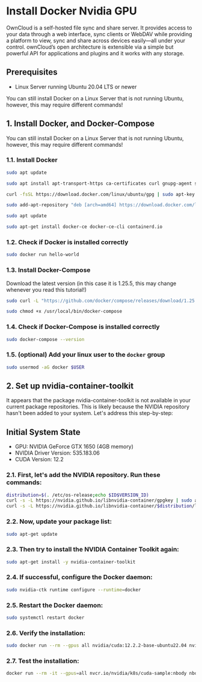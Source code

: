 
# Install Docker Nvidia GPU 

OwnCloud is a self-hosted file sync and share server. It provides access to your data through a web interface, sync clients or WebDAV while providing a platform to view, sync and share across devices easily—all under your control. ownCloud’s open architecture is extensible via a simple but powerful API for applications and plugins and it works with any storage.


## Prerequisites

- Linux Server running Ubuntu 20.04 LTS or newer

You can still install Docker on a Linux Server that is not running Ubuntu, however, this may require different commands!

## 1. Install Docker, and Docker-Compose
 
You can still install Docker on a Linux Server that is not running Ubuntu, however, this may require different commands!

### 1.1. Install Docker
```bash
sudo apt update

sudo apt install apt-transport-https ca-certificates curl gnupg-agent software-properties-common

curl -fsSL https://download.docker.com/linux/ubuntu/gpg | sudo apt-key add -

sudo add-apt-repository "deb [arch=amd64] https://download.docker.com/linux/ubuntu $(lsb_release -cs) stable"

sudo apt update

sudo apt-get install docker-ce docker-ce-cli containerd.io
```

### 1.2. Check if Docker is installed correctly
```bash
sudo docker run hello-world
```

### 1.3. Install Docker-Compose

Download the latest version (in this case it is 1.25.5, this may change whenever you read this tutorial!)

```bash
sudo curl -L "https://github.com/docker/compose/releases/download/1.25.5/docker-compose-$(uname -s)-$(uname -m)" -o /usr/local/bin/docker-compose

sudo chmod +x /usr/local/bin/docker-compose
```

### 1.4. Check if Docker-Compose is installed correctly
```bash
sudo docker-compose --version
```

### 1.5. (optional) Add your linux user to the `docker` group
```bash
sudo usermod -aG docker $USER
```

## 2. Set up nvidia-container-toolkit

It appears that the package nvidia-container-toolkit is not available in your current package repositories. This is likely because the NVIDIA repository hasn't been added to your system. Let's address this step-by-step:

## Initial System State

- GPU: NVIDIA GeForce GTX 1650 (4GB memory)
- NVIDIA Driver Version: 535.183.06
- CUDA Version: 12.2

### 2.1. First, let's add the NVIDIA repository. Run these commands:

```bash
distribution=$(. /etc/os-release;echo $ID$VERSION_ID)
curl -s -L https://nvidia.github.io/libnvidia-container/gpgkey | sudo apt-key add -
curl -s -L https://nvidia.github.io/libnvidia-container/$distribution/libnvidia-container.list | sudo tee /etc/apt/sources.list.d/nvidia-container-toolkit.list
```

### 2.2. Now, update your package list:

```bash
sudo apt-get update
```

### 2.3. Then try to install the NVIDIA Container Toolkit again:

```bash
sudo apt-get install -y nvidia-container-toolkit
```
### 2.4. If successful, configure the Docker daemon:

```bash
sudo nvidia-ctk runtime configure --runtime=docker
```
### 2.5. Restart the Docker daemon:

```bash
sudo systemctl restart docker
```
### 2.6. Verify the installation:

```bash
sudo docker run --rm --gpus all nvidia/cuda:12.2.2-base-ubuntu22.04 nvidia-smi
```

### 2.7. Test the installation:

```bash
docker run --rm -it --gpus=all nvcr.io/nvidia/k8s/cuda-sample:nbody nbody -gpu -benchmark
```